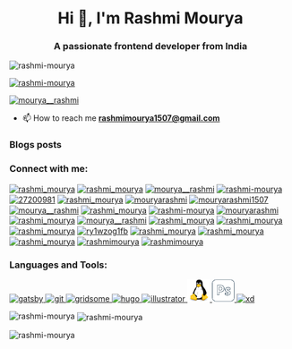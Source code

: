 <h1 align="center">Hi 👋, I'm Rashmi Mourya</h1>
<h3 align="center">A passionate frontend developer from India</h3>

<p align="left"> <img src="https://komarev.com/ghpvc/?username=rashmi-mourya&label=Profile%20views&color=0e75b6&style=flat" alt="rashmi-mourya" /> </p>

<p align="left"> <a href="https://github.com/ryo-ma/github-profile-trophy"><img src="https://github-profile-trophy.vercel.app/?username=rashmi-mourya" alt="rashmi-mourya" /></a> </p>

<p align="left"> <a href="https://twitter.com/mourya__rashmi" target="blank"><img src="https://img.shields.io/twitter/follow/mourya__rashmi?logo=twitter&style=for-the-badge" alt="mourya__rashmi" /></a> </p>

- 📫 How to reach me **rashmimourya1507@gmail.com**

### Blogs posts
<!-- BLOG-POST-LIST:START -->
<!-- BLOG-POST-LIST:END -->

<h3 align="left">Connect with me:</h3>
<p align="left">
<a href="https://codepen.io/rashmi_mourya" target="blank"><img align="center" src="https://raw.githubusercontent.com/rahuldkjain/github-profile-readme-generator/master/src/images/icons/Social/codepen.svg" alt="rashmi_mourya" height="30" width="40" /></a>
<a href="https://dev.to/rashmi_mourya" target="blank"><img align="center" src="https://raw.githubusercontent.com/rahuldkjain/github-profile-readme-generator/master/src/images/icons/Social/devto.svg" alt="rashmi_mourya" height="30" width="40" /></a>
<a href="https://twitter.com/mourya__rashmi" target="blank"><img align="center" src="https://raw.githubusercontent.com/rahuldkjain/github-profile-readme-generator/master/src/images/icons/Social/twitter.svg" alt="mourya__rashmi" height="30" width="40" /></a>
<a href="https://linkedin.com/in/rashmi-mourya" target="blank"><img align="center" src="https://raw.githubusercontent.com/rahuldkjain/github-profile-readme-generator/master/src/images/icons/Social/linked-in-alt.svg" alt="rashmi-mourya" height="30" width="40" /></a>
<a href="https://stackoverflow.com/users/27200981" target="blank"><img align="center" src="https://raw.githubusercontent.com/rahuldkjain/github-profile-readme-generator/master/src/images/icons/Social/stack-overflow.svg" alt="27200981" height="30" width="40" /></a>
<a href="https://codesandbox.io/u/rashmi_mourya" target="blank"><img align="center" src="https://raw.githubusercontent.com/rahuldkjain/github-profile-readme-generator/master/src/images/icons/Social/codesandbox.svg" alt="rashmi_mourya" height="30" width="40" /></a>
<a href="https://kaggle.com/mouryarashmi" target="blank"><img align="center" src="https://raw.githubusercontent.com/rahuldkjain/github-profile-readme-generator/master/src/images/icons/Social/kaggle.svg" alt="mouryarashmi" height="30" width="40" /></a>
<a href="https://fb.com/mouryarashmi1507" target="blank"><img align="center" src="https://raw.githubusercontent.com/rahuldkjain/github-profile-readme-generator/master/src/images/icons/Social/facebook.svg" alt="mouryarashmi1507" height="30" width="40" /></a>
<a href="https://instagram.com/mourya__rashmi" target="blank"><img align="center" src="https://raw.githubusercontent.com/rahuldkjain/github-profile-readme-generator/master/src/images/icons/Social/instagram.svg" alt="mourya__rashmi" height="30" width="40" /></a>
<a href="https://dribbble.com/rashmi_mourya" target="blank"><img align="center" src="https://raw.githubusercontent.com/rahuldkjain/github-profile-readme-generator/master/src/images/icons/Social/dribbble.svg" alt="rashmi_mourya" height="30" width="40" /></a>
<a href="https://www.behance.net/rashmi-mourya" target="blank"><img align="center" src="https://raw.githubusercontent.com/rahuldkjain/github-profile-readme-generator/master/src/images/icons/Social/behance.svg" alt="rashmi-mourya" height="30" width="40" /></a>
<a href="https://hashnode.com/@mouryarashmi" target="blank"><img align="center" src="https://raw.githubusercontent.com/rahuldkjain/github-profile-readme-generator/master/src/images/icons/Social/hashnode.svg" alt="mouryarashmi" height="30" width="40" /></a>
<a href="https://medium.com/@rashmi_mourya" target="blank"><img align="center" src="https://raw.githubusercontent.com/rahuldkjain/github-profile-readme-generator/master/src/images/icons/Social/medium.svg" alt="rashmi_mourya" height="30" width="40" /></a>
<a href="https://www.youtube.com/@mourya__rashmi" target="blank"><img align="center" src="https://raw.githubusercontent.com/rahuldkjain/github-profile-readme-generator/master/src/images/icons/Social/youtube.svg" alt="mourya__rashmi" height="30" width="40" /></a>
<a href="https://www.codechef.com/users/rashmi_mourya" target="blank"><img align="center" src="https://cdn.jsdelivr.net/npm/simple-icons@3.1.0/icons/codechef.svg" alt="rashmi_mourya" height="30" width="40" /></a>
<a href="https://www.hackerrank.com/profile/rashmi_mourya" target="blank"><img align="center" src="https://raw.githubusercontent.com/rahuldkjain/github-profile-readme-generator/master/src/images/icons/Social/hackerrank.svg" alt="rashmi_mourya" height="30" width="40" /></a>
<a href="https://codeforces.com/profile/rashmi_mourya" target="blank"><img align="center" src="https://raw.githubusercontent.com/rahuldkjain/github-profile-readme-generator/master/src/images/icons/Social/codeforces.svg" alt="rashmi_mourya" height="30" width="40" /></a>
<a href="https://www.leetcode.com/rashmi_mourya" target="blank"><img align="center" src="https://raw.githubusercontent.com/rahuldkjain/github-profile-readme-generator/master/src/images/icons/Social/leet-code.svg" alt="ry1wzog1fb" height="30" width="40" /></a>
<a href="https://www.hackerearth.com/@rashmi_mourya" target="blank"><img align="center" src="https://raw.githubusercontent.com/rahuldkjain/github-profile-readme-generator/master/src/images/icons/Social/hackerearth.svg" alt="rashmi_mourya" height="30" width="40" /></a>
<a href="https://auth.geeksforgeeks.org/user/rashmi_mourya" target="blank"><img align="center" src="https://raw.githubusercontent.com/rahuldkjain/github-profile-readme-generator/master/src/images/icons/Social/geeks-for-geeks.svg" alt="rashmi_mourya" height="30" width="40" /></a>
<a href="https://www.topcoder.com/members/rashmi_mourya" target="blank"><img align="center" src="https://raw.githubusercontent.com/rahuldkjain/github-profile-readme-generator/master/src/images/icons/Social/topcoder.svg" alt="rashmi_mourya" height="30" width="40" /></a>
<a href="https://discord.gg/44EQwEewTA" target="blank"><img align="center" src="https://raw.githubusercontent.com/rahuldkjain/github-profile-readme-generator/master/src/images/icons/Social/discord.svg" alt="rashmimourya" height="30" width="40" /></a>
<a href="/rashmimourya" target="blank"><img align="center" src="https://raw.githubusercontent.com/rahuldkjain/github-profile-readme-generator/master/src/images/icons/Social/rss.svg" alt="rashmimourya" height="30" width="40" /></a>
</p>

<h3 align="left">Languages and Tools:</h3>
<p align="left"> <a href="https://www.gatsbyjs.com/" target="_blank" rel="noreferrer"> <img src="https://www.vectorlogo.zone/logos/gatsbyjs/gatsbyjs-icon.svg" alt="gatsby" width="40" height="40"/> </a> <a href="https://git-scm.com/" target="_blank" rel="noreferrer"> <img src="https://www.vectorlogo.zone/logos/git-scm/git-scm-icon.svg" alt="git" width="40" height="40"/> </a> <a href="https://gridsome.org/" target="_blank" rel="noreferrer"> <img src="https://www.vectorlogo.zone/logos/gridsome/gridsome-icon.svg" alt="gridsome" width="40" height="40"/> </a> <a href="https://gohugo.io/" target="_blank" rel="noreferrer"> <img src="https://api.iconify.design/logos-hugo.svg" alt="hugo" width="40" height="40"/> </a> <a href="https://www.adobe.com/in/products/illustrator.html" target="_blank" rel="noreferrer"> <img src="https://www.vectorlogo.zone/logos/adobe_illustrator/adobe_illustrator-icon.svg" alt="illustrator" width="40" height="40"/> </a> <a href="https://www.linux.org/" target="_blank" rel="noreferrer"> <img src="https://raw.githubusercontent.com/devicons/devicon/master/icons/linux/linux-original.svg" alt="linux" width="40" height="40"/> </a> <a href="https://www.photoshop.com/en" target="_blank" rel="noreferrer"> <img src="https://raw.githubusercontent.com/devicons/devicon/master/icons/photoshop/photoshop-line.svg" alt="photoshop" width="40" height="40"/> </a> <a href="https://www.adobe.com/products/xd.html" target="_blank" rel="noreferrer"> <img src="https://cdn.worldvectorlogo.com/logos/adobe-xd.svg" alt="xd" width="40" height="40"/> </a> </p>

<p><img align="left" src="https://github-readme-stats.vercel.app/api/top-langs?username=rashmi-mourya&show_icons=true&locale=en&layout=compact" alt="rashmi-mourya" /></p>

<p>&nbsp;<img align="center" src="https://github-readme-stats.vercel.app/api?username=rashmi-mourya&show_icons=true&locale=en" alt="rashmi-mourya" /></p>

<p><img align="center" src="https://github-readme-streak-stats.herokuapp.com/?user=rashmi-mourya&" alt="rashmi-mourya" /></p>
